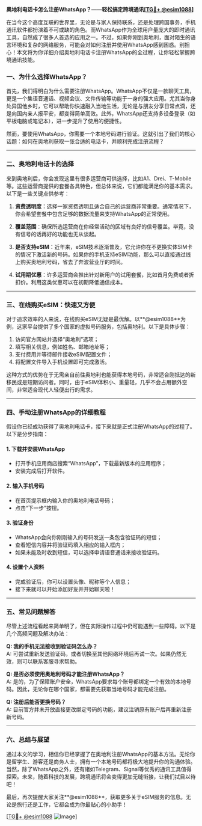**奥地利电话卡怎么注册WhatsApp？——轻松搞定跨境通讯[[TG💪+ @esim1088](https://t.me/s/esim1088)]**

在当今这个高度互联的世界里，无论是与家人保持联系，还是处理跨国事务，手机通讯软件都扮演着不可或缺的角色。而WhatsApp作为全球用户量庞大的即时通讯工具，自然成了很多人首选的应用之一。不过，如果你刚到奥地利，面对陌生的语言环境和复杂的网络服务，可能会对如何注册并使用WhatsApp感到困惑。别担心！本文将为你详细介绍奥地利电话卡注册WhatsApp的全过程，让你轻松掌握跨境通讯技能。

### **一、为什么选择WhatsApp？**

首先，我们得明白为什么需要注册WhatsApp。WhatsApp不仅是一款聊天工具，更是一个集语音通话、视频会议、文件传输等功能于一身的强大应用。尤其当你身处异国他乡时，它可以帮助你快速融入当地生活，无论是与朋友分享日常点滴，还是向国内亲人报平安，都变得简单高效。此外，WhatsApp还支持多设备登录（如平板电脑或笔记本），进一步提升了使用的便捷性。

然而，要使用WhatsApp，你需要一个本地号码进行验证。这就引出了我们的核心话题：如何在奥地利获取一张合适的电话卡，并顺利完成注册流程？

---

### **二、奥地利电话卡的选择**

来到奥地利后，你会发现这里有很多运营商可供选择，比如A1、Drei、T-Mobile等。这些运营商提供的套餐各具特色，但总体来说，它们都能满足你的基本需求。以下是一些关键点供参考：

1. **资费透明度**：选择一家资费透明且适合自己的运营商非常重要。通常情况下，你会希望套餐中包含足够的数据流量来支持WhatsApp的正常使用。
   
2. **覆盖范围**：确保所选运营商在你经常活动的区域有良好的信号覆盖。毕竟，没有信号的话再好的功能也无从谈起。

3. **是否支持eSIM**：近年来，eSIM技术逐渐普及，它允许你在不更换实体SIM卡的情况下激活新的号码。如果你的手机支持eSIM功能，那么可以直接通过线上购买奥地利号码，省去了奔波营业厅的时间。

4. **试用期优惠**：许多运营商会推出针对新用户的试用套餐，比如首月免费或者折扣价。利用这类优惠可以在初期降低通信成本。

---

### **三、在线购买eSIM：快速又方便**

对于追求效率的人来说，在线购买eSIM无疑是最优解。以**@esim1088**为例，这家平台提供了多个国家的虚拟号码服务，包括奥地利。以下是具体步骤：

1. 访问官方网站并选择“奥地利”选项；
2. 填写相关信息，例如姓名、邮箱地址等；
3. 支付费用并等待邮件接收eSIM配置文件；
4. 将配置文件导入手机设置即可完成激活。

这种方式的优势在于无需亲自前往奥地利也能获得本地号码，非常适合刚抵达的新移民或是短期访问者。同时，由于eSIM体积小、重量轻，几乎不会占用额外空间，非常适合现代人轻便出行的需求。

---

### **四、手动注册WhatsApp的详细教程**

假设你已经成功获得了奥地利电话卡，接下来就是正式注册WhatsApp的过程了。以下是分步指南：

#### **1. 下载并安装WhatsApp**
- 打开手机应用商店搜索“WhatsApp”，下载最新版本的应用程序；
- 安装完成后打开软件。

#### **2. 输入手机号码**
- 在首页提示框内输入你的奥地利电话号码；
- 点击“下一步”按钮。

#### **3. 验证身份**
- WhatsApp会向你刚刚输入的号码发送一条包含验证码的短信；
- 查看短信内容并将验证码填入相应的输入框内；
- 如果未能及时收到短信，可以选择申请语音通话来接收验证码。

#### **4. 设置个人资料**
- 完成验证后，你可以设置头像、昵称等个人信息；
- 接下来就可以开始添加好友并开始聊天啦！

---

### **五、常见问题解答**

尽管上述流程看起来简单明了，但在实际操作过程中仍可能遇到一些障碍。以下是几个高频问题及解决办法：

**Q: 我的手机无法接收到验证码怎么办？**  
A: 可尝试重新发送验证码，或者切换至其他网络环境后再试一次。如果仍然无效，则可以联系客服寻求帮助。

**Q: 是否必须使用奥地利号码才能注册WhatsApp？**  
A: 是的，为了保障账户安全，WhatsApp要求每个账号都绑定一个有效的本地号码。因此，无论你在哪个国家，都需要先获取当地号码才能完成注册。

**Q: 注册后能否更换号码？**  
A: 目前官方并未开放直接更改绑定号码的功能，建议注销原有账户后再重新注册新号码。

---

### **六、总结与展望**

通过本文的学习，相信你已经掌握了在奥地利注册WhatsApp的基本方法。无论你是留学生、游客还是商务人士，拥有一个本地号码都将极大地提升你的沟通体验。当然，除了WhatsApp之外，还有诸如Telegram、Signal等优秀的通讯工具值得探索。未来，随着科技的发展，跨境通讯将会变得更加无缝衔接，让我们拭目以待吧！

最后，再次提醒大家关注**@esim1088**，获取更多关于eSIM服务的信息。无论是旅行还是工作，它都会成为你最贴心的小助手！

[[TG💪+ @esim1088](https://t.me/s/esim1088) ![Image](https://i.postimg.cc/4NQfJmqS/Snipaste-2025-05-13-00-14-12.png)]